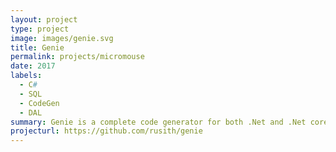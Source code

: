 ```yaml
---
layout: project
type: project
image: images/genie.svg
title: Genie
permalink: projects/micromouse
date: 2017
labels:
  - C#
  - SQL
  - CodeGen
  - DAL
summary: Genie is a complete code generator for both .Net and .Net core systems with fully CRUD support and advanced filtering  Used by enterprice applications to access data . developed as a class library and can be used by any UI implementation.
projecturl: https://github.com/rusith/genie
---
```

